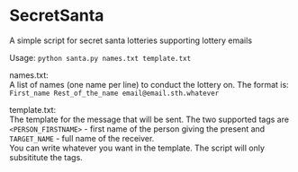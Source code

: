 # SecretSanta
A simple script for secret santa lotteries supporting lottery emails

Usage:
``python santa.py names.txt template.txt``

names.txt:  
A list of names (one name per line) to conduct the lottery on. The
format is:
``First_name Rest_of_the_name email@email.sth.whatever``

template.txt:  
The template for the message that will be sent. The two supported
tags are ``<PERSON_FIRSTNAME>`` - first name of the person giving
the present and ``TARGET_NAME`` - full name of the receiver.  
You can write whatever you want in the template. The script will
only subsititute the tags.
